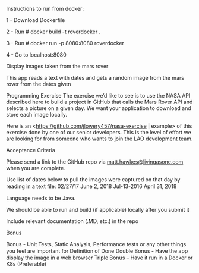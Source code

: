 Instructions to run from docker:

1 - Download Dockerfile

2 - Run # docker build -t roverdocker .

3 - Run # docker run -p 8080:8080 roverdocker

4 - Go to localhost:8080



Display images taken from the mars rover

This app reads a text with dates and gets a random image from the mars rover from the dates given

Programming Exercise The exercise we’d like to see is to use the NASA API described here to build a project in GitHub that calls the Mars Rover API and selects a picture on a given day. We want your application to download and store each image locally.

Here is an <https://github.com/jlowery457/nasa-exercise | example> of this exercise done by one of our senior developers. This is the level of effort we are looking for from someone who wants to join the LAO development team.

Acceptance Criteria

Please send a link to the GitHub repo via matt.hawkes@livingasone.com when you are complete.

Use list of dates below to pull the images were captured on that day by reading in a text ﬁle: 02/27/17 June 2, 2018 Jul-13-2016 April 31, 2018

Language needs to be Java.

We should be able to run and build (if applicable) locally after you submit it

Include relevant documentation (.MD, etc.) in the repo

Bonus

Bonus - Unit Tests, Static Analysis, Performance tests or any other things you feel are important for Deﬁnition of Done
Double Bonus - Have the app display the image in a web browser
Triple Bonus – Have it run in a Docker or K8s (Preferable)
